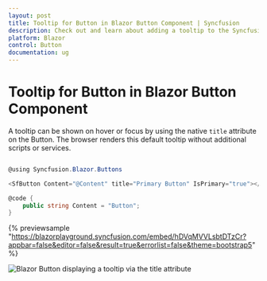 ```yaml
---
layout: post
title: Tooltip for Button in Blazor Button Component | Syncfusion
description: Check out and learn about adding a tooltip to the Syncfusion Blazor Button component using the native title attribute and more.
platform: Blazor
control: Button
documentation: ug
---
```


# Tooltip for Button in Blazor Button Component

A tooltip can be shown on hover or focus by using the native `title` attribute on the Button. The browser renders this default tooltip without additional scripts or services.

```csharp

@using Syncfusion.Blazor.Buttons

<SfButton Content="@Content" title="Primary Button" IsPrimary="true"></SfButton>

@code {
    public string Content = "Button";
}

```

{% previewsample "https://blazorplayground.syncfusion.com/embed/hDVqMVVLsbtDTzCr?appbar=false&editor=false&result=true&errorlist=false&theme=bootstrap5" %}

![Blazor Button displaying a tooltip via the title attribute](./../images/blazor-button-tooltip.png)
